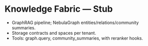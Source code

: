 # Knowledge Fabric — Stub

- GraphRAG pipeline; NebulaGraph entities/relations/community summaries.
- Storage contracts and spaces per tenant.
- Tools: graph.query, community_summaries, with reranker hooks.
